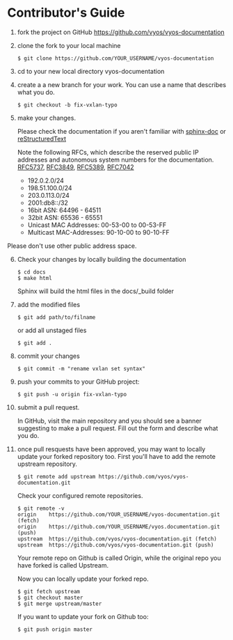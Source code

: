 # Contributor's Guide

1. fork the project on GitHub https://github.com/vyos/vyos-documentation
2. clone the fork to your local machine
    ```shell
    $ git clone https://github.com/YOUR_USERNAME/vyos-documentation
3. cd to your new local directory vyos-documentation
4. create a a new branch for your work. You can use a name that describes what you do.
    ```shell
   $ git checkout -b fix-vxlan-typo
    ```
5. make your changes.

   Please check the documentation if you aren't familiar with [sphinx-doc](http://http://www.sphinx-doc.org) or [reStructuredText](http://www.sphinx-doc.org/en/master/usage/restructuredtext/index.html)

   Note the following RFCs, which describe the reserved public IP addresses and autonomous system numbers for the documentation. [RFC5737](https://tools.ietf.org/html/rfc5737), [RFC3849](https://tools.ietf.org/html/rfc3849), [RFC5389](https://tools.ietf.org/html/rfc5398), [RFC7042](https://tools.ietf.org/html/rfc7042)

    * 192.0.2.0/24
    * 198.51.100.0/24
    * 203.0.113.0/24
    * 2001:db8::/32
    * 16bit ASN: 64496 - 64511
    * 32bit ASN: 65536 - 65551
    * Unicast MAC Addresses: 00-53-00 to 00-53-FF
    * Multicast MAC-Addresses: 90-10-00 to 90-10-FF

 Please don't use other public address space.

6. Check your changes by locally building the documentation
	```shell
	$ cd docs
	$ make html
	```
    Sphinx will build the html files in the docs/_build folder

7. add the modified files
    ```shell
    $ git add path/to/filname
    ```
    or add all unstaged files
    ```shell
    $ git add .
    ````
8. commit your changes
    ```shell
    $ git commit -m "rename vxlan set syntax"
    ```
9. push your commits to your GitHub project:

    ```shell
    $ git push -u origin fix-vxlan-typo
    ```
10. submit a pull request.

    In GitHub, visit the main repository and you should see a banner
    suggesting to make a pull request. Fill out the form and describe what you do.
    
11. once pull resquests have been approved, you may want to locally update your forked repository too. First you'll have to add the remote upstream repository.
	```shell
	$ git remote add upstream https://github.com/vyos/vyos-documentation.git
	```
    
    Check your configured remote repositories.
	```shell
	$ git remote -v
	origin    https://github.com/YOUR_USERNAME/vyos-documentation.git (fetch)
	origin    https://github.com/YOUR_USERNAME/vyos.documentation.git (push)
	upstream  https://github.com/vyos/vyos-documentation.git (fetch)
	upstream  https://github.com/vyos/vyos-documentation.git (push)
	```

    Your remote repo on Github is called Origin, while the original repo you have forked is called Upstream.

    Now you can locally update your forked repo.
	```shell
	$ git fetch upstream
	$ git checkout master
	$ git merge upstream/master
	```
    If you want to update your fork on Github too:
	```shell
	$ git push origin master
	```

